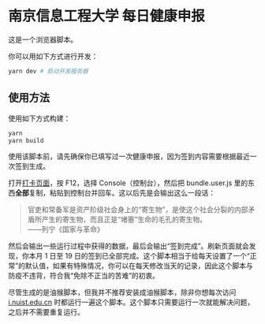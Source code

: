 # 南京信息工程大学 每日健康申报

这是一个浏览器脚本。

你可以用如下方式进行开发：

```bash
yarn dev # 启动开发服务器
```

## 使用方法

使用如下方式构建：

```bash
yarn
yarn build
```

使用该脚本前，请先确保你已填写过一次健康申报，因为签到内容需要根据最近一次签到生成。

打开[打卡页面](http://i.nuist.edu.cn/qljfwapp/sys/lwNuistHealthInfoDailyClock/*default/index.do#/)，按 F12，选择 Console（控制台），然后把 bundle.user.js 里的东西**全部**复制，粘贴到控制台并回车。这以后先是会输出这么一段话：

> 官吏和常备军是资产阶级社会身上的“寄生物”，是使这个社会分裂的内部矛盾所产生的寄生物，而且正是“堵塞”生命的毛孔的寄生物。  
> ——列宁《国家与革命》

然后会输出一些运行过程中获得的数据，最后会输出“签到完成”。刷新页面就会发现，你本月 1 日至 19 日的签到已全部完成。这个脚本相当于给每天设置了一个“正常”的默认值，如果有特殊情况，你可以在每天修改当天的记录，因此这个脚本与防疫不违背，符合我“免除不正当的苦难”的初衷。

尽管生成的是油猴脚本，但我并不推荐安装成油猴脚本，除非你想每次访问 [i.nuist.edu.cn](http://i.nuist.edu.cn) 时都运行一遍这个脚本。这个脚本只需要运行一次就能解决问题，之后并不需要重复运行。
